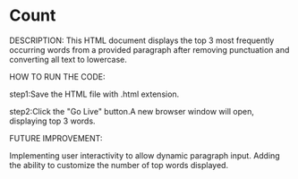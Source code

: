 # Count
DESCRIPTION:
This HTML document displays the top 3 most frequently occurring words from a provided paragraph after removing punctuation and converting all text to lowercase.

HOW TO RUN THE CODE:

step1:Save the HTML file with .html extension.

step2:Click the "Go Live" button.A new browser window will open, displaying top 3 words.

FUTURE IMPROVEMENT:

Implementing user interactivity to allow dynamic paragraph input. Adding the ability to customize the number of top words displayed.
